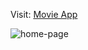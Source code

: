 Visit: <a href="https://ucemrecan.github.io/movie-app-react/" >Movie App </a>

![home-page](https://user-images.githubusercontent.com/86497428/209017106-da119ea9-bfab-4935-8d2e-17e3e55699da.jpg)
